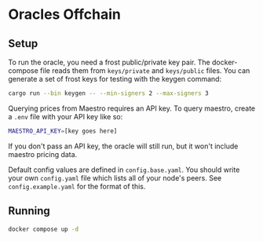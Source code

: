 # Oracles Offchain

## Setup

To run the oracle, you need a frost public/private key pair. The docker-compose file reads them from `keys/private` and `keys/public` files. You can generate a set of frost keys for testing with the keygen command:

```sh
cargo run --bin keygen -- --min-signers 2 --max-signers 3
```

Querying prices from Maestro requires an API key. To query maestro, create a `.env` file with your API key like so:
```sh
MAESTRO_API_KEY=[key goes here]
```
If you don't pass an API key, the oracle will still run, but it won't include maestro pricing data.

Default config values are defined in `config.base.yaml`. You should write your own `config.yaml` file which lists all of your node's peers. See `config.example.yaml` for the format of this.


## Running

```sh
docker compose up -d
```